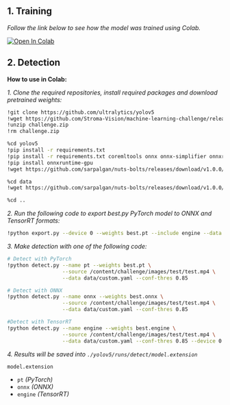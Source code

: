 ## 1. Training

*Follow the link below to see how the model was trained using Colab.*

<a href="https://colab.research.google.com/drive/1W2HhV12lEjV-dnm3gdujsjvSYQwTm4cB?usp=sharing"><img src="https://colab.research.google.com/assets/colab-badge.svg" alt="Open In Colab"></a>

## 2. Detection

**How to use in Colab:**

*1. Clone the required repositories, install required packages and download pretrained weights:*

```bash
!git clone https://github.com/ultralytics/yolov5
!wget https://github.com/Stroma-Vision/machine-learning-challenge/releases/download/v0.1/challenge.zip
!unzip challenge.zip
!rm challenge.zip

%cd yolov5
!pip install -r requirements.txt
!pip install -r requirements.txt coremltools onnx onnx-simplifier onnxruntime openvino-dev tensorflow-cpu nvidia-tensorrt
!pip install onnxruntime-gpu
!wget https://github.com/sarpalgan/nuts-bolts/releases/download/v1.0.0/best.pt

%cd data
!wget https://github.com/sarpalgan/nuts-bolts/releases/download/v1.0.0/custom.yaml

%cd ..
```

*2. Run the following code to export best.py PyTorch model to ONNX and TensorRT formats:*

```bash
!python export.py --device 0 --weights best.pt --include engine --data data/data.yaml
```

*3. Make detection with one of the following code:*


```bash
# Detect with PyTorch
!python detect.py --name pt --weights best.pt \
                  --source /content/challenge/images/test/test.mp4 \
                  --data data/custom.yaml --conf-thres 0.85

# Detect with ONNX
!python detect.py --name onnx --weights best.onnx \
                  --source /content/challenge/images/test/test.mp4 \
                  --data data/custom.yaml --conf-thres 0.85      

#Detect with TensorRT
!python detect.py --name engine --weights best.engine \
                  --source /content/challenge/images/test/test.mp4 \
                  --data data/custom.yaml --conf-thres 0.85 --device 0   
```

*4. Results will be saved into `./yolov5/runs/detect/model.extension`* 

`model.extension`
- `pt`   *(PyTorch)*
- `onnx`   *(ONNX)*
- `engine`   *(TensorRT)*
